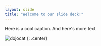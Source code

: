 ```yaml
---
layout: slide
title: "Welcome to our slide deck!"
---
```


Here is a cool caption. And here's more text

![dojocat](https://octodex.github.com/images/dojocat.jpg)
{: .center}
